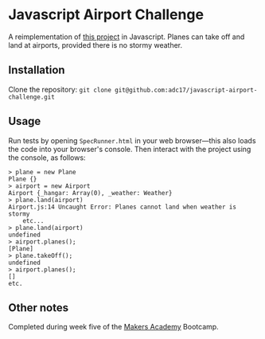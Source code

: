 # Javascript Airport Challenge

A reimplementation of [this project](https://github.com/adc17/airport_challenge) in Javascript. Planes can take off and land at airports, provided there is no stormy weather. 

## Installation

Clone the repository: `git clone git@github.com:adc17/javascript-airport-challenge.git`

## Usage

Run tests by opening `SpecRunner.html` in your web browser—this also loads the code into your browser's console. Then interact with the project using the console, as follows:
```
> plane = new Plane
Plane {}
> airport = new Airport
Airport {_hangar: Array(0), _weather: Weather}
> plane.land(airport)
Airport.js:14 Uncaught Error: Planes cannot land when weather is stormy
    etc...
> plane.land(airport)
undefined
> airport.planes();
[Plane]
> plane.takeOff();
undefined
> airport.planes();
[]
etc.
```

## Other notes

Completed during week five of the [Makers Academy](http://www.makersacademy.com) Bootcamp.
